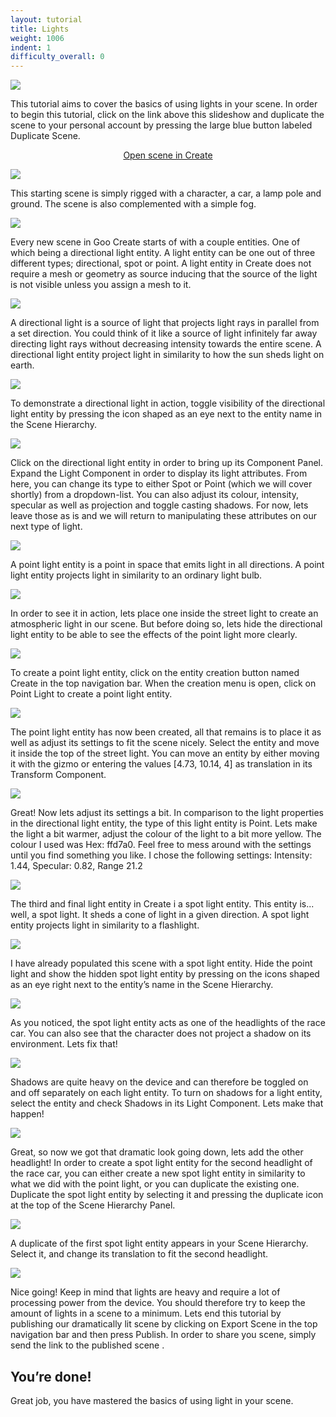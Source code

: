 ```yaml
---
layout: tutorial
title: Lights
weight: 1006
indent: 1
difficulty_overall: 0
---
```


![](1.jpg)

This tutorial aims to cover the basics of using lights in your scene.
In order to begin this tutorial, click on the link above this slideshow and duplicate the scene to your personal account by pressing the large blue button labeled Duplicate Scene.

<p>
	<center>
		<a class="btn btn-primary btn-lg" target="_blank" href="https://create.goocreate.com/edit/00798aaa4ebb45549ec6765008a394fa.scene">Open scene in Create</a>
	</center>
</p>

![](2.jpg)

This starting scene is simply rigged with a character, a car, a lamp pole and ground. The scene is also complemented with a simple fog.

![](3.jpg) 

Every new scene in Goo Create starts of with a couple entities. One of which being a directional light entity. A light entity can be one out of three different types; directional, spot or point.
A light entity in Create does not require a mesh or geometry as source inducing that the source of the light is not visible unless you assign a mesh to it.

![](4.jpg)

A directional light is a source of light that projects light rays in parallel from a set direction. You could think of it like a source of light infinitely far away directing light rays without decreasing intensity towards the entire scene.
A directional light entity project light in similarity to how the sun sheds light on earth.

![](5.jpg)

To demonstrate a directional light in action, toggle visibility of the directional light entity by pressing the icon shaped as an eye next to the entity name in the Scene Hierarchy.

![](6.jpg)

Click on the directional light entity in order to bring up its Component Panel. Expand the Light Component in order to display its light attributes. From here, you can change its type to either Spot or Point (which we will cover shortly) from a dropdown-list. You can also adjust its colour, intensity, specular as well as projection and toggle casting shadows. For now, lets leave those as is and we will return to manipulating these attributes on our next type of light.

![](7.jpg)

A point light entity is a point in space that emits light in all directions. A point light entity projects light in similarity to an ordinary light bulb.

![](8.jpg)

In order to see it in action, lets place one inside the street light to create an atmospheric light in our scene. But before doing so, lets hide the directional light entity to be able to see the effects of the point light more clearly.

![](9.jpg)

To create a point light entity, click on the entity creation button named Create in the top navigation bar. When the creation menu is open, click on Point Light to create a point light entity.

![](10.jpg)

The point light entity has now been created, all that remains is to place it as well as adjust its settings to fit the scene nicely. Select the entity and move it inside the top of the street light. You can move an entity by either moving it with the gizmo or entering the values [4.73, 10.14, 4] as translation in its Transform Component.

![](11.jpg)

Great! Now lets adjust its settings a bit. In comparison to the light properties in the directional light entity, the type of this light entity is Point. Lets make the light a bit warmer, adjust the colour of the light to a bit more yellow. The colour I used was Hex: ffd7a0. Feel free to mess around with the settings until you find something you like. I chose the following settings: Intensity: 1.44, Specular: 0.82, Range 21.2

![](12.jpg)

The third and final light entity in Create i a spot light entity. This entity is... well, a spot light. It sheds a cone of light in a given direction.
A spot light entity projects light in similarity to a flashlight.

![](13.jpg)

I have already populated this scene with a spot light entity. Hide the point light and show the hidden spot light entity by pressing on the icons shaped as an eye right next to the entity’s name in the Scene Hierarchy.

![](14.jpg)

As you noticed, the spot light entity acts as one of the headlights of the race car. You can also see that the character does not project a shadow on its environment. Lets fix that!

![](15.jpg)

Shadows are quite heavy on the device and can therefore be toggled on and off separately on each light entity. To turn on shadows for a light entity, select the entity and check Shadows in its Light Component. Lets make that happen!

![](16.jpg)

Great, so now we got that dramatic look going down, lets add the other headlight!
In order to create a spot light entity for the second headlight of the race car, you can either create a new spot light entity in similarity to what we did with the point light, or you can duplicate the existing one. Duplicate the spot light entity by selecting it and pressing the duplicate icon at the top of the Scene Hierarchy Panel.

![](17.jpg)

A duplicate of the first spot light entity appears in your Scene Hierarchy. Select it, and change its translation to fit the second headlight.

![](18.jpg)

Nice going! Keep in mind that lights are heavy and require a lot of processing power from the device. You should therefore try to keep the amount of lights in a scene to a minimum.
Lets end this tutorial by publishing our dramatically lit scene by clicking on Export Scene in the top navigation bar and then press Publish. In order to share you scene, simply send the link to the published scene .

## You’re done!

Great job, you have mastered the basics of using light in your scene.
